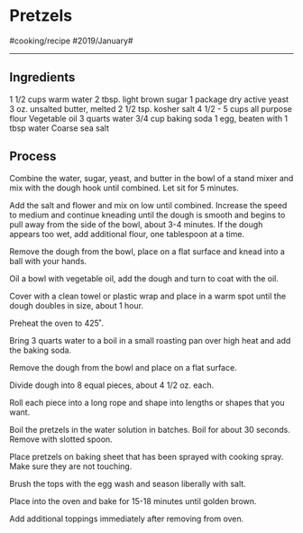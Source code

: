 # Pretzels
#cooking/recipe #2019/January#
- - - -

## Ingredients
1 1/2 cups warm water
2 tbsp. light brown sugar
1 package dry active yeast
3 oz. unsalted butter, melted
2 1/2 tsp. kosher salt
4 1/2 - 5 cups all purpose flour
Vegetable oil
3 quarts water
3/4 cup baking soda
1 egg, beaten with 1 tbsp water
Coarse sea salt

## Process
Combine the water, sugar, yeast, and butter in the bowl of a stand mixer and mix with the dough hook until combined. Let sit for 5 minutes.

Add the salt and flower and mix on low until combined. Increase the speed to medium and continue kneading until the dough is smooth and begins to pull away from the side of the bowl, about 3-4 minutes. If the dough appears too wet, add additional flour, one tablespoon at a time.

Remove the dough from the bowl, place on a flat surface and knead into a ball with your hands.

Oil a bowl with vegetable oil, add the dough and turn to coat with the oil.

Cover with a clean towel or plastic wrap and place in a warm spot until the dough doubles in size, about 1 hour.

Preheat the oven to 425˚.

Bring 3 quarts water to a boil in a small roasting pan over high heat and add the baking soda.

Remove the dough from the bowl and place on a flat surface.

Divide dough into 8 equal pieces, about 4 1/2 oz. each.

Roll each piece into a long rope and shape into lengths or shapes that you want.

Boil the pretzels in the water solution in batches. Boil for about 30 seconds. Remove with slotted spoon.

Place pretzels on baking sheet that has been sprayed with cooking spray. Make sure they are not touching.

Brush the tops with the egg wash and season liberally with salt.

Place into the oven and bake for 15-18 minutes until golden brown.

Add additional toppings immediately after removing from oven.
